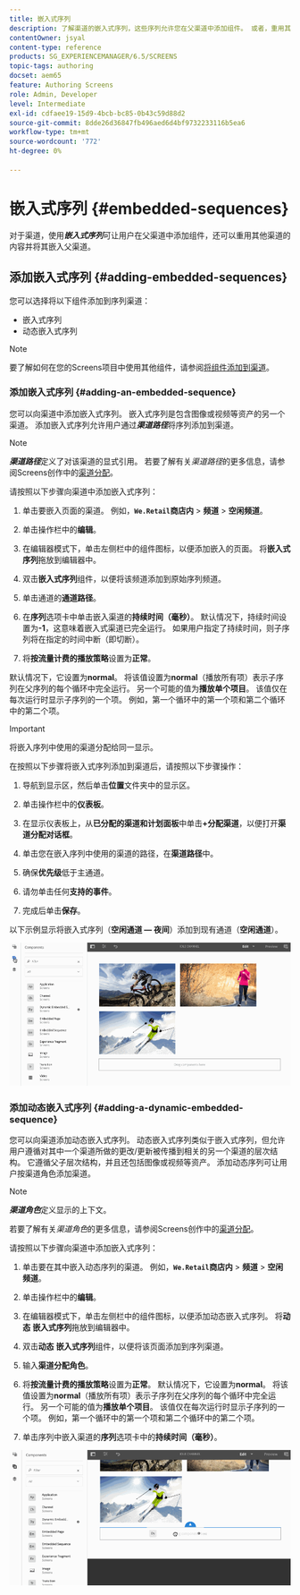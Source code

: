 ```yaml
---
title: 嵌入式序列
description: 了解渠道的嵌入式序列，这些序列允许您在父渠道中添加组件。 或者，重用其他渠道中的内容并将其嵌入到父渠道中。
contentOwner: jsyal
content-type: reference
products: SG_EXPERIENCEMANAGER/6.5/SCREENS
topic-tags: authoring
docset: aem65
feature: Authoring Screens
role: Admin, Developer
level: Intermediate
exl-id: cdfaee19-15d9-4bcb-bc85-0b43c59d88d2
source-git-commit: 8dde26d36847fb496aed6d4bf9732233116b5ea6
workflow-type: tm+mt
source-wordcount: '772'
ht-degree: 0%

---
```


# 嵌入式序列 {#embedded-sequences}

对于渠道，使用&#x200B;***嵌入式序列***&#x200B;可让用户在父渠道中添加组件，还可以重用其他渠道的内容并将其嵌入父渠道。

## 添加嵌入式序列 {#adding-embedded-sequences}

您可以选择将以下组件添加到序列渠道：

* 嵌入式序列
* 动态嵌入式序列

>[!NOTE]
>
>要了解如何在您的Screens项目中使用其他组件，请参阅[将组件添加到渠道](adding-components-to-a-channel.md)。

### 添加嵌入式序列 {#adding-an-embedded-sequence}

您可以向渠道中添加嵌入式序列。 嵌入式序列是包含图像或视频等资产的另一个渠道。 添加嵌入式序列允许用户通过&#x200B;***渠道路径***&#x200B;将序列添加到渠道。

>[!NOTE]
>***渠道路径***定义了对该渠道的显式引用。
>若要了解有关&#x200B;*渠道路径*&#x200B;的更多信息，请参阅Screens创作中的[渠道分配](channel-assignment.md)。

请按照以下步骤向渠道中添加嵌入式序列：

1. 单击要嵌入页面的渠道。 例如，**`We.Retail`商店内** > **频道** > **空闲频道**。

1. 单击操作栏中的&#x200B;**编辑**。
1. 在编辑器模式下，单击左侧栏中的组件图标，以便添加嵌入的页面。 将&#x200B;**嵌入式序列**&#x200B;拖放到编辑器中。
1. 双击&#x200B;**嵌入式序列**&#x200B;组件，以便将该频道添加到原始序列频道。
1. 单击通道的&#x200B;**通道路径**。
1. 在&#x200B;**序列**&#x200B;选项卡中单击嵌入渠道的&#x200B;**持续时间（毫秒）**。 默认情况下，持续时间设置为&#x200B;**-1**，这意味着嵌入式渠道已完全运行。 如果用户指定了持续时间，则子序列将在指定的时间中断（即切断）。

1. 将&#x200B;**按流量计费的播放策略**&#x200B;设置为&#x200B;**正常**。

默认情况下，它设置为&#x200B;**normal**。 将该值设置为&#x200B;**normal**（播放所有项）表示子序列在父序列的每个循环中完全运行。 另一个可能的值为&#x200B;**播放单个项目**。 该值仅在每次运行时显示子序列的一个项。 例如，第一个循环中的第一个项和第二个循环中的第二个项。

>[!IMPORTANT]
>
>将嵌入序列中使用的渠道分配给同一显示。
>
>在按照以下步骤将嵌入式序列添加到渠道后，请按照以下步骤操作：
>
>1. 导航到显示区，然后单击&#x200B;**位置**&#x200B;文件夹中的显示区。
>1. 单击操作栏中的&#x200B;**仪表板**。
>1. 在显示仪表板上，从&#x200B;**已分配的渠道和计划面板**&#x200B;中单击&#x200B;**+分配渠道**，以便打开&#x200B;**渠道分配对话框**。
>
>1. 单击您在嵌入序列中使用的渠道的路径，在&#x200B;**渠道路径**&#x200B;中。
>1. 确保&#x200B;**优先级**&#x200B;低于主通道。
>
>1. 请勿单击任何&#x200B;**支持的事件**。
>1. 完成后单击&#x200B;**保存**。
>

以下示例显示将嵌入式序列（**空闲通道 — 夜间**）添加到现有通道（**空闲通道**）。

![新建2](assets/new2.gif)

### 添加动态嵌入式序列 {#adding-a-dynamic-embedded-sequence}

您可以向渠道添加动态嵌入式序列。 动态嵌入式序列类似于嵌入式序列，但允许用户遵循对其中一个渠道所做的更改/更新被传播到相关的另一个渠道的层次结构。 它遵循父子层次结构，并且还包括图像或视频等资产。 添加动态序列可让用户按渠道角色添加渠道。

>[!NOTE]
>
>***渠道角色***&#x200B;定义显示的上下文。
>
>若要了解有关&#x200B;*渠道角色*&#x200B;的更多信息，请参阅Screens创作中的[渠道分配](channel-assignment.md)。

请按照以下步骤向渠道中添加嵌入式序列：

1. 单击要在其中嵌入动态序列的渠道。 例如，**`We.Retail`商店内** > **频道** > **空闲频道**。

1. 单击操作栏中的&#x200B;**编辑**。
1. 在编辑器模式下，单击左侧栏中的组件图标，以便添加动态嵌入式序列。 将&#x200B;**动态** **嵌入式序列**&#x200B;拖放到编辑器中。

1. 双击&#x200B;**动态** **嵌入式序列**&#x200B;组件，以便将该页面添加到序列渠道。

1. 输入&#x200B;**渠道分配角色**。
1. 将&#x200B;**按流量计费的播放策略**&#x200B;设置为&#x200B;**正常**。 默认情况下，它设置为&#x200B;**normal**。 将该值设置为&#x200B;**normal**（播放所有项）表示子序列在父序列的每个循环中完全运行。 另一个可能的值为&#x200B;**播放单个项目**。 该值仅在每次运行时显示子序列的一个项。 例如，第一个循环中的第一个项和第二个循环中的第二个项。

1. 单击序列中嵌入渠道的&#x200B;**序列**&#x200B;选项卡中的&#x200B;**持续时间（毫秒）**。

![最新](assets/latest.gif)
